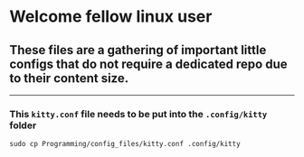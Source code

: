 
# Welcome fellow linux user
## These files are a gathering of important little configs that do not require a dedicated repo due to their content size.
----------
### This `kitty.conf` file needs to be put into the `.config/kitty` folder
```shell
sudo cp Programming/config_files/kitty.conf .config/kitty
```
